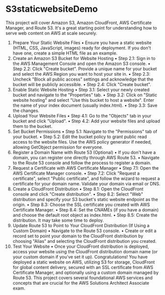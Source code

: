 # S3staticwebsiteDemo
This project will cover Amazon S3, Amazon CloudFront, AWS Certificate Manager, and Route 53. It's a great starting point for understanding how to serve web content on AWS at scale securely.


1. Prepare Your Static Website Files
	•	Ensure you have a static website (HTML, CSS, JavaScript, images) ready for deployment. If you don't have one, create a simple HTML file as an example.
2. Create an Amazon S3 Bucket for Website Hosting
	•	Step 2.1: Sign in to the AWS Management Console and open the Amazon S3 console.
	•	Step 2.2: Click "Create bucket". Provide a unique name for your bucket and select the AWS Region you want to host your site in.
	•	Step 2.3: Uncheck "Block all public access" settings and acknowledge that the bucket will be publicly accessible.
	•	Step 2.4: Click "Create bucket".
3. Enable Static Website Hosting
	•	Step 3.1: Select your newly created bucket and navigate to the "Properties" tab.
	•	Step 3.2: Click on "Static website hosting" and select "Use this bucket to host a website". Enter the name of your index document (usually index.html).
	•	Step 3.3: Save the changes.
4. Upload Your Website Files
	•	Step 4.1: Go to the "Objects" tab in your bucket and click "Upload".
	•	Step 4.2: Add your website files and upload them to the bucket.
5. Set Bucket Permissions
	•	Step 5.1: Navigate to the "Permissions" tab of your bucket.
	•	Step 5.2: Edit the bucket policy to grant public read access to the website files. Use the AWS policy generator if needed, allowing GetObject permission for everyone.
6. Register a Domain Name with Route 53 (Optional)
	•	If you don't have a domain, you can register one directly through AWS Route 53.
	•	Navigate to the Route 53 console and follow the process to register a domain.
7. Request a Certificate with AWS Certificate Manager
	•	Step 7.1: Open the AWS Certificate Manager console.
	•	Step 7.2: Click "Request a certificate", select "Public certificate", and follow the wizard to request a certificate for your domain name. Validate your domain via email or DNS.
8. Create a CloudFront Distribution
	•	Step 8.1: Open the CloudFront console and click "Create distribution".
	•	Step 8.2: Select "Web" distribution and specify your S3 bucket's static website endpoint as the origin.
	•	Step 8.3: Choose the SSL certificate you created with AWS Certificate Manager.
	•	Step 8.4: Set the CNAMEs (if you have a domain) and choose the default root object as index.html.
	•	Step 8.5: Create the distribution. It may take some time to deploy.
9. Update Route 53 to Point to Your CloudFront Distribution (If Using a Custom Domain)
	•	Navigate to the Route 53 console.
	•	Create or edit a record set to point your domain to the CloudFront distribution by choosing "Alias" and selecting the CloudFront distribution you created.
10. Test Your Website
	•	Once your CloudFront distribution is deployed, access your website using the CloudFront distribution domain name (or your custom domain if you've set it up).
Congratulations! You have deployed a static website on AWS, utilizing S3 for storage, CloudFront for global content delivery, secured with an SSL certificate from AWS Certificate Manager, and optionally using a custom domain managed by Route 53. This project covers several foundational AWS services and concepts that are crucial for the AWS Solutions Architect Associate exam.
